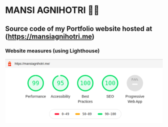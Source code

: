 # MANSI AGNIHOTRI 👩‍💻
## Source code of my Portfolio website hosted at (https://mansiagnihotri.me)
### Website measures (using Lighthouse)
<img src = "/img/stats.png">

